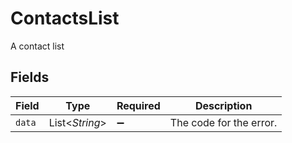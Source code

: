 # ContactsList

A contact list


## Fields

| Field                   | Type                    | Required                | Description             |
| ----------------------- | ----------------------- | ----------------------- | ----------------------- |
| `data`                  | List<*String*>          | :heavy_minus_sign:      | The code for the error. |